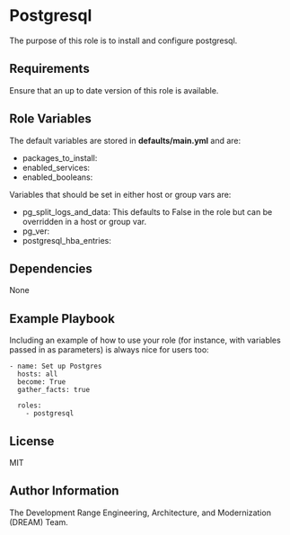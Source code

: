 Postgresql
===========

The purpose of this role is to install and configure postgresql.

Requirements
------------

Ensure that an up to date version of this role is available.

Role Variables
--------------

The default variables are stored in **defaults/main.yml** and are:

* packages_to_install:
* enabled_services:
* enabled_booleans:

Variables that should be set in either host or group vars are:

* pg_split_logs_and_data: This defaults to False in the role but can be overridden in a host or group var.
* pg_ver:
* postgresql_hba_entries:

Dependencies
------------

None

Example Playbook
----------------

Including an example of how to use your role (for instance, with variables passed in as parameters) is always nice for users too:

    - name: Set up Postgres
      hosts: all
      become: True
      gather_facts: true

      roles:
        - postgresql

License
-------

MIT

Author Information
------------------

The Development Range Engineering, Architecture, and Modernization (DREAM) Team.
